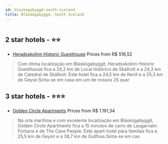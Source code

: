 ```yaml
---
id: blaskogabyggd-south-iceland
title: Bláskógabyggd, South Iceland
---
```


<center><img src="https://i.travelapi.com/hotels/7000000/6120000/6114500/6114488/9af051bf_z.jpg" alt="" /></center>


##  2 star hotels - ⭐️⭐️

-    [Heradsskolinn Historic Guesthouse](https://www.hurb.com/br/aud/https://www.hurb.com/br/hotels/blaskogabyggd/heradsskolinn-historic-guesthouse-HT-U7S5?cmp=18055) Prices from R$ 516,52
   > Com ótima localização em Bláskógabyggð, Heradsskolinn Historic Guesthouse fica a 24,2 km de Local histórico de Skálholt e a 24,3 km de Catedral de Skálholt.  Este hotel fica a 24,5 km de Kerið e a 25,3 km de Geysir.Sinta-se em casa em um de nossos 25 quar

##  3 star hotels - ⭐️⭐️⭐️

-    [Golden Circle Apartments](https://www.hurb.com/br/aud/https://www.hurb.com/br/hotels/blaskogabyggd/golden-circle-apartments-HT-VHHS?cmp=18055) Prices from R$ 1.191,34
   > Na orla marítima e com excelente localização em Bláskógabyggð, Golden Circle Apartments fica a 15 minutos de carro de Laugarvatn Fontana e de The Cave People.  Este apart-hotel para famílias fica a 25,5 km de Geysir e a 38,7 km de Gullfoss.Sinta-se em cas
